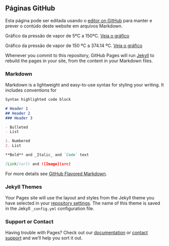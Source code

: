 ## Páginas GitHub

Esta página pode ser editada usando o [editor on GitHub](https://github.com/mariochem/D3-JavaScript/edit/main/index.md) para manter e prever o contúdo deste website em arquivos Markdown.

Gráfico da pressão de vapor de 5ºC a 150ºC. [ Veja o gráfico](https://mariochem.github.io/D3-JavaScript/vapor-press.html)

Gráfico da pressão de vapor de 150 ºC a 374.14 ºC. [ Veja o gráfico](https://mariochem.github.io/D3-JavaScript/vapor-press2.html)

Whenever you commit to this repository, GitHub Pages will run [Jekyll](https://jekyllrb.com/) to rebuild the pages in your site, from the content in your Markdown files.

### Markdown

Markdown is a lightweight and easy-to-use syntax for styling your writing. It includes conventions for

```markdown
Syntax highlighted code block

# Header 1
## Header 2
### Header 3

- Bulleted
- List

1. Numbered
2. List

**Bold** and _Italic_ and `Code` text

[Link](url) and ![Image](src)
```

For more details see [GitHub Flavored Markdown](https://guides.github.com/features/mastering-markdown/).

### Jekyll Themes

Your Pages site will use the layout and styles from the Jekyll theme you have selected in your [repository settings](https://github.com/mariochem/D3-JavaScript/settings/pages). The name of this theme is saved in the Jekyll `_config.yml` configuration file.

### Support or Contact

Having trouble with Pages? Check out our [documentation](https://docs.github.com/categories/github-pages-basics/) or [contact support](https://support.github.com/contact) and we’ll help you sort it out.
